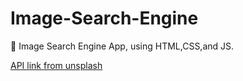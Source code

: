 # Image-Search-Engine
:round_pushpin: Image Search Engine App, using HTML,CSS,and JS.


[API link from unsplash](https://unsplash.com/)
